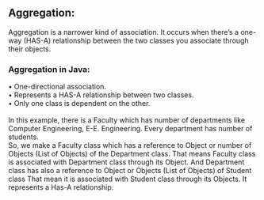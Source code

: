 <h2>Aggregation: </h2>
Aggregation is a narrower kind of association. 
It occurs when there’s a one-way (HAS-A) relationship between the two classes you associate through their objects.<br>
<h3>Aggregation in Java:</h3>
•	One-directional association.<br>
•	Represents a HAS-A relationship between two classes.<br>
•	Only one class is dependent on the other.<br><br>
In this example, there is a Faculty which has number of departments like Computer Engineering, E-E. Engineering. 
Every department has number of students. <br>
So, we make a Faculty class which has a reference to Object or number of Objects (List of Objects) of the Department class.
That means Faculty class is associated with Department class through its Object.
And Department class has also a reference to Object or Objects (List of Objects) of Student class 
That mean it is associated with Student class through its Objects.
It represents a Has-A relationship.<br><br>
